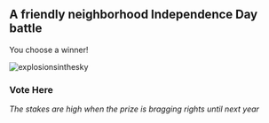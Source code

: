 ## A friendly neighborhood Independence  Day battle

You choose a winner!

![explosionsinthesky](https://github.com/vanessaholland/kevinvskevin/_assets/images/explosionsinthesky.png)


### Vote Here

_The stakes are high when the prize is bragging rights until next year_

